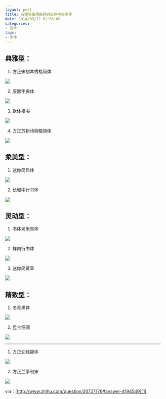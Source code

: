 ```yaml
---
layout: post
title: 有哪些值得推荐的简体中文字体
date: 2014/03/12 01:58:00
categories:
- 技术
tags:
- 字体
---
```


## 典雅型：

1. 方正宋刻本秀楷简体

![](http://pics.naaln.com/blog/2019-01-14-061937.jpg-basicBlog)

2. 康熙字典体

![](http://pics.naaln.com/blog/2019-01-14-61938.jpg-basicBlog)

3. 欧体楷书

![](http://pics.naaln.com/blog/2019-01-14-061939.jpg-basicBlog)

4. 方正苏新诗柳楷简体

![](http://pics.naaln.com/blog/2019-01-14-061940.jpg-basicBlog)  

## 柔美型：

1. 迷你简启体

![](http://pics.naaln.com/blog/2019-01-14-61941.jpg-basicBlog)

2. 长城中行书体

![](http://pics.naaln.com/blog/2019-01-14-061942.jpg-basicBlog)

## 灵动型：

1. 书体坊米芾体

![](http://pics.naaln.com/blog/2019-01-14-061943.jpg-basicBlog)

2. 祥南行书体

![](http://pics.naaln.com/blog/2019-01-14-061947.jpg-basicBlog)

3. 迷你简黄草

![](http://pics.naaln.com/blog/2019-01-14-61948.jpg-basicBlog)

## 精致型：

1. 冬青黑体

![](http://pics.naaln.com/blog/2019-01-14-061948.jpg-basicBlog)

2. 昆仑细圆

![](http://pics.naaln.com/blog/2019-01-14-061950.jpg-basicBlog)

---

1. 方正幼线简体

![](http://pics.naaln.com/blog/2019-01-14-61951.jpg-basicBlog)

2. 方正兰亭刊宋

![](http://pics.naaln.com/blog/2019-01-14-061951.jpg-basicBlog)  

via：[http://www.zhihu.com/question/20727176#answer-4194549][1]

 [1]: http://www.zhihu.com/question/20727176#answer-4194549
